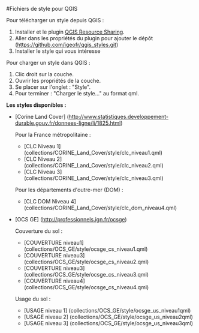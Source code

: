#Fichiers de style pour QGIS

Pour télécharger un style depuis QGIS :

1. Installer et le plugin [QGIS Resource Sharing](http://www.akbargumbira.com/qgis_resources_sharing/).
2. Aller dans les propriétés du plugin pour ajouter le dépôt (https://github.com/igeofr/qgis_styles.git)
3. Installer le style qui vous intéresse

Pour charger un style dans QGIS :

1. Clic droit sur la couche.
2. Ouvrir les propriétés de la couche.
3. Se placer sur l'onglet : "Style".
4. Pour terminer : "Charger le style..." au format qml.  

**Les styles disponibles :**
- [Corine Land Cover] (http://www.statistiques.developpement-durable.gouv.fr/donnees-ligne/li/1825.html)

  Pour la France métropolitaine :
    - [CLC Niveau 1] (collections/CORINE_Land_Cover/style/clc_niveau1.qml)
    - [CLC Niveau 2] (collections/CORINE_Land_Cover/style/clc_niveau2.qml)
    - [CLC Niveau 3] (collections/CORINE_Land_Cover/style/clc_niveau3.qml)

  Pour les départements d'outre-mer (DOM) :
    - [CLC DOM Niveau 4] (collections/CORINE_Land_Cover/style/clc_dom_niveau4.qml)
 
- [OCS GE] (http://professionnels.ign.fr/ocsge)
 
  Couverture du sol :
    - [COUVERTURE niveau1] (collections/OCS_GE/style/ocsge_cs_niveau1.qml)
    - [COUVERTURE niveau3] (collections/OCS_GE/style/ocsge_cs_niveau2.qml)
    - [COUVERTURE niveau3] (collections/OCS_GE/style/ocsge_cs_niveau3.qml)
    - [COUVERTURE niveau4] (collections/OCS_GE/style/ocsge_cs_niveau4.qml)
    
  Usage du sol : 
    - [USAGE niveau 1] (collections/OCS_GE/style/ocsge_us_niveau1qml)
    - [USAGE niveau 2] (collections/OCS_GE/style/ocsge_us_niveau2qml)
    - [USAGE niveau 3] (collections/OCS_GE/style/ocsge_us_niveau3qml)

